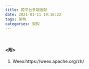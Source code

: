 ```yaml
---
title: 跨平台多端适配
date: 2021-01-11 19:16:22
tags: 架构
categories: 架构
---
```


<h4 style="margin-top:50px;"><附></h4>
<ol>
  <li>
    Weex:https://weex.apache.org/zh/
  </li>
</ol>